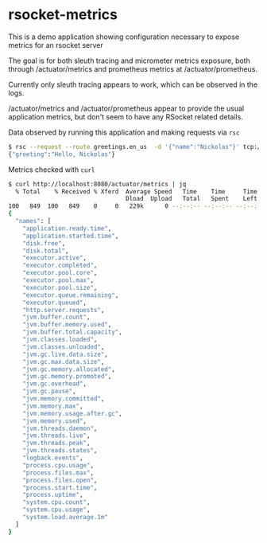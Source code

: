 # rsocket-metrics

This is a demo application showing configuration necessary to expose metrics for an rsocket server

The goal is for both sleuth tracing and micrometer metrics exposure, both through /actuator/metrics and prometheus metrics at /actuator/prometheus.


Currently only sleuth tracing appears to work, which can be observed in the logs.


/actuator/metrics and /actuator/prometheus appear to provide the usual application metrics, but don't seem to have any RSocket related details.


Data observed by running this application and making requests via `rsc`

```bash
$ rsc --request --route greetings.en_us  -d '{"name":"Nickolas"}' tcp://localhost:7000
{"greeting":"Hello, Nickolas"}
```

Metrics checked with `curl`

```bash
$ curl http://localhost:8080/actuator/metrics | jq
  % Total    % Received % Xferd  Average Speed   Time    Time     Time  Current
                                 Dload  Upload   Total   Spent    Left  Speed
100   849  100   849    0     0   229k      0 --:--:-- --:--:-- --:--:--  276k
{
  "names": [
    "application.ready.time",
    "application.started.time",
    "disk.free",
    "disk.total",
    "executor.active",
    "executor.completed",
    "executor.pool.core",
    "executor.pool.max",
    "executor.pool.size",
    "executor.queue.remaining",
    "executor.queued",
    "http.server.requests",
    "jvm.buffer.count",
    "jvm.buffer.memory.used",
    "jvm.buffer.total.capacity",
    "jvm.classes.loaded",
    "jvm.classes.unloaded",
    "jvm.gc.live.data.size",
    "jvm.gc.max.data.size",
    "jvm.gc.memory.allocated",
    "jvm.gc.memory.promoted",
    "jvm.gc.overhead",
    "jvm.gc.pause",
    "jvm.memory.committed",
    "jvm.memory.max",
    "jvm.memory.usage.after.gc",
    "jvm.memory.used",
    "jvm.threads.daemon",
    "jvm.threads.live",
    "jvm.threads.peak",
    "jvm.threads.states",
    "logback.events",
    "process.cpu.usage",
    "process.files.max",
    "process.files.open",
    "process.start.time",
    "process.uptime",
    "system.cpu.count",
    "system.cpu.usage",
    "system.load.average.1m"
  ]
}
```
